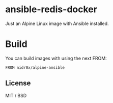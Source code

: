 # ansible-redis-docker

Just an Alpine Linux image with Ansible installed.

# Build

You can build images with using the next FROM:

```FROM nidr0x/alpine-ansible```

## License

MIT / BSD